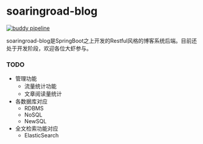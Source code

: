 # soaringroad-blog
[![buddy pipeline](https://app.buddy.works/wangzhenhui1992-1/soaringroad-blog/pipelines/pipeline/152378/badge.svg?token=b7331631676aff048d52e85732235017aefb152c7c1a6b0afd60fd08b7b2df46 "buddy pipeline")](https://app.buddy.works/wangzhenhui1992-1/soaringroad-blog/pipelines/pipeline/152378)

soaringroad-blog是SpringBoot之上开发的Restful风格的博客系统后端。目前还处于开发阶段，欢迎各位大虾参与。

### TODO 
- 管理功能
  - 流量统计功能
  - 文章阅读量统计
- 各数据库对应
  - RDBMS
  - NoSQL
  - NewSQL
- 全文检索功能对应
  - ElasticSearch
